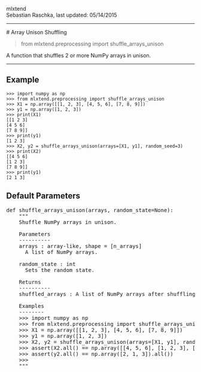 mlxtend  
Sebastian Raschka, last updated: 05/14/2015


<hr>
# Array Unison Shuffling

> from mlxtend.preprocessing import shuffle_arrays_unison

A function that shuffles 2 or more NumPy arrays in unison.

<hr>
    
## Example


	>>> import numpy as np
    >>> from mlxtend.preprocessing import shuffle_arrays_unison
    >>> X1 = np.array([[1, 2, 3], [4, 5, 6], [7, 8, 9]])
    >>> y1 = np.array([1, 2, 3])
    >>> print(X1)
    [[1 2 3]
    [4 5 6]
    [7 8 9]]    
    >>> print(y1)
    [1 2 3]
    >>> X2, y2 = shuffle_arrays_unison(arrays=[X1, y1], random_seed=3)
    >>> print(X2)
    [[4 5 6]
    [1 2 3]
    [7 8 9]]
    >>> print(y1)
    [2 1 3]

## Default Parameters

<pre>def shuffle_arrays_unison(arrays, random_state=None):
    """
    Shuffle NumPy arrays in unison.

    Parameters
    ----------
    arrays : array-like, shape = [n_arrays]
      A list of NumPy arrays.

    random_state : int
      Sets the random state.

    Returns
    ----------
    shuffled_arrays : A list of NumPy arrays after shuffling.

    Examples
    --------
    >>> import numpy as np
    >>> from mlxtend.preprocessing import shuffle_arrays_unison
    >>> X1 = np.array([[1, 2, 3], [4, 5, 6], [7, 8, 9]])
    >>> y1 = np.array([1, 2, 3])
    >>> X2, y2 = shuffle_arrays_unison(arrays=[X1, y1], random_state=3)
    >>> assert(X2.all() == np.array([[4, 5, 6], [1, 2, 3], [7, 8, 9]]).all())
    >>> assert(y2.all() == np.array([2, 1, 3]).all())
    >>>
    """</pre>